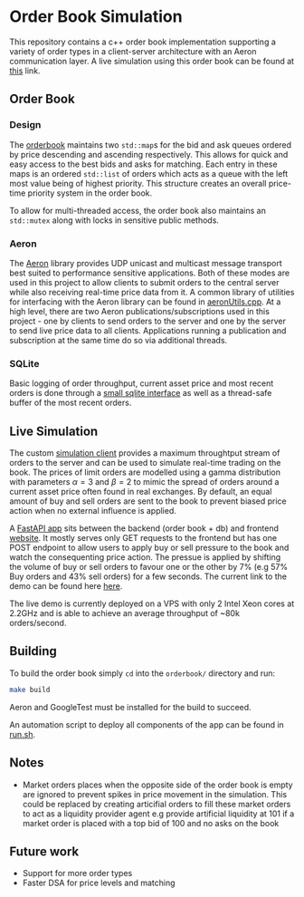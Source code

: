 # Order Book Simulation

This repository contains a c++ order book implementation supporting a variety of order types in a client-server architecture with an Aeron communication layer. A live simulation using this order book can be found at [this](https://nickdaskalovic.com/orderbook) link.

## Order Book

### Design

The [orderbook](orderbook/src/orderBook.h) maintains two `std::map`s for the bid and ask queues ordered by price descending and ascending respectively. This allows for quick and easy access to the best bids and asks for matching. Each entry in these maps is an ordered `std::list` of orders which acts as a queue with the left most value being of highest priority. This structure creates an overall price-time priority system in the order book.

To allow for multi-threaded access, the order book also maintains an `std::mutex` along with locks in sensitive public methods.

### Aeron

The [Aeron](https://github.com/real-logic/aeron) library provides UDP unicast and multicast message transport best suited to performance sensitive applications. Both of these modes are used in this project to allow clients to submit orders to the central server while also receiving real-time price data from it. A common library of utilities for interfacing with the Aeron library can be found in [aeronUtils.cpp](orderbook/aeronUtils.h). At a high level, there are two Aeron publications/subscriptions used in this project - one by clients to send orders to the server and one by the server to send live price data to all clients. Applications running a publication and subscription at the same time do so via additional threads.

### SQLite

Basic logging of order throughput, current asset price and most recent orders is done through a [small sqlite interface](orderbook/sqliteConnection.h) as well as a thread-safe buffer of the most recent orders.

## Live Simulation

The custom [simulation client](orderbook/simulationClient.cpp) provides a maximum throughtput stream of orders to the server and can be used to simulate real-time trading on the book. The prices of limit orders are modelled using a gamma distribution with parameters $\alpha = 3$ and $\beta = 2$ to mimic the spread of orders around a current asset price often found in real exchanges. By default, an equal amount of buy and sell orders are sent to the book to prevent biased price action when no external influence is applied. 

A [FastAPI app](fapi/fapi.py) sits between the backend (order book + db) and frontend [website](fapi/index.html). It mostly serves only GET requests to the frontend but has one POST endpoint to allow users to apply buy or sell pressure to the book and watch the consequenting price action. The pressue is applied by shifting the volume of buy or sell orders to favour one or the other by 7% (e.g 57% Buy orders and 43% sell orders) for a few seconds. The current link to the demo can be found here [here](https://nickdaskalovic.com/orderbook).

The live demo is currently deployed on a VPS with only 2 Intel Xeon cores at 2.2GHz and is able to achieve an average throughput of ~80k orders/second.

## Building

To build the order book simply `cd` into the `orderbook/` directory and run:

```bash
make build
```

Aeron and GoogleTest must be installed for the build to succeed.

An automation script to deploy all components of the app can be found in [run.sh](run.sh).

## Notes

- Market orders places when the opposite side of the order book is empty are ignored to prevent spikes in price movement in the simulation. This could be replaced by creating articifial orders to fill these market orders to act as a liquidity provider agent e.g provide artificial liquidity at 101 if a market order is placed with a top bid of 100 and no asks on the book

## Future work

- Support for more order types
- Faster DSA for price levels and matching